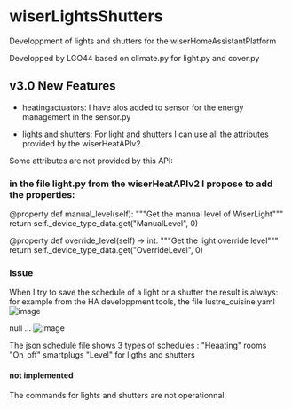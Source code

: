 # wiserLightsShutters
  Developpment of lights and shutters for the wiserHomeAssistantPlatform

Developped by LGO44
based on 
climate.py for light.py and cover.py 


## v3.0 New Features

- heatingactuators: 
    I have alos added to sensor for the energy management in the sensor.py

- lights and shutters:
	For light and shutters I can use all the attributes provided by the wiserHeatAPIv2.

Some attributes are not provided by this API:
 
### in the file light.py from the wiserHeatAPIv2 I propose to add the properties: 

@property
def manual_level(self):
    """Get the manual level of WiserLight"""
    return self._device_type_data.get("ManualLevel", 0)
    
   
@property
def override_level(self) -> int:
    """Get the light override level"""
    return self._device_type_data.get("OverrideLevel", 0) 
	
### Issue
When I try to save the schedule of a light or a shutter the result is always:
for example from the HA developpment tools, the file lustre_cuisine.yaml 
![image](https://user-images.githubusercontent.com/95585425/154519330-74d6e14c-ff59-4ebd-beb2-0c535baca9e5.png)

null
...
![image](https://user-images.githubusercontent.com/95585425/154519825-93b86fc2-87a6-454a-8118-23ddc11b8abf.png)
 
 The json schedule file shows 3 types of schedules : 
	"Heaating"		rooms
	"On_off"		smartplugs
	"Level"        	for ligths and shutters    

#### not implemented
The commands for lights and shutters are not operationnal.
		
